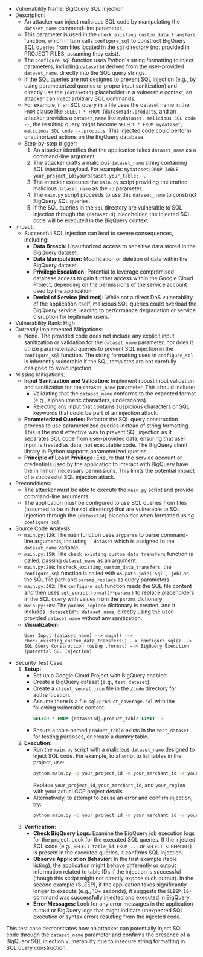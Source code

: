 - Vulnerability Name: BigQuery SQL Injection
- Description:
    - An attacker can inject malicious SQL code by manipulating the `dataset_name` command-line parameter.
    - This parameter is used in the `check_existing_custom_data_transfers` function, which in turn calls `configure_sql` to construct BigQuery SQL queries from files located in the `sql` directory (not provided in PROJECT FILES, assuming they exist).
    - The `configure_sql` function uses Python's string formatting to inject parameters, including `datasetId` derived from the user-provided `dataset_name`, directly into the SQL query strings.
    - If the SQL queries are not designed to prevent SQL injection (e.g., by using parameterized queries or proper input sanitization) and directly use the `{datasetId}` placeholder in a vulnerable context, an attacker can inject arbitrary SQL commands.
    - For example, if an SQL query in a file uses the dataset name in the `FROM` clause like `SELECT * FROM {datasetId}.products`, and an attacker provides a `dataset_name` like `mydataset; malicious SQL code --`, the resulting query might become `SELECT * FROM mydataset; malicious SQL code --.products`. This injected code could perform unauthorized actions on the BigQuery database.
    - Step-by-step trigger:
        1. An attacker identifies that the application takes `dataset_name` as a command-line argument.
        2. The attacker crafts a malicious `dataset_name` string containing SQL injection payload. For example: `mydataset;DROP TABLE your_project_id:yourdataset.your_table;--`.
        3. The attacker executes the `main.py` script providing the crafted malicious `dataset_name` as the `-d` parameter.
        4. The `main.py` script proceeds to use this `dataset_name` to construct BigQuery SQL queries.
        5. If the SQL queries in the `sql` directory are vulnerable to SQL injection through the `{datasetId}` placeholder, the injected SQL code will be executed in the BigQuery context.
- Impact:
    - Successful SQL injection can lead to severe consequences, including:
        - **Data Breach:** Unauthorized access to sensitive data stored in the BigQuery dataset.
        - **Data Manipulation:** Modification or deletion of data within the BigQuery dataset.
        - **Privilege Escalation:** Potential to leverage compromised database access to gain further access within the Google Cloud Project, depending on the permissions of the service account used by the application.
        - **Denial of Service (indirect):**  While not a direct DoS vulnerability of the application itself, malicious SQL queries could overload the BigQuery service, leading to performance degradation or service disruption for legitimate users.
- Vulnerability Rank: High
- Currently Implemented Mitigations:
    - None. The provided code does not include any explicit input sanitization or validation for the `dataset_name` parameter, nor does it utilize parameterized queries to prevent SQL injection in the `configure_sql` function. The string formatting used in `configure_sql` is inherently vulnerable if the SQL templates are not carefully designed to avoid injection.
- Missing Mitigations:
    - **Input Sanitization and Validation:** Implement robust input validation and sanitization for the `dataset_name` parameter. This should include:
        - Validating that the `dataset_name` conforms to the expected format (e.g., alphanumeric characters, underscores).
        - Rejecting any input that contains suspicious characters or SQL keywords that could be part of an injection attack.
    - **Parameterized Queries:** Refactor the SQL query construction process to use parameterized queries instead of string formatting. This is the most effective way to prevent SQL injection as it separates SQL code from user-provided data, ensuring that user input is treated as data, not executable code. The BigQuery client library in Python supports parameterized queries.
    - **Principle of Least Privilege:** Ensure that the service account or credentials used by the application to interact with BigQuery have the minimum necessary permissions. This limits the potential impact of a successful SQL injection attack.
- Preconditions:
    - The attacker must be able to execute the `main.py` script and provide command-line arguments.
    - The application must be configured to use SQL queries from files (assumed to be in the `sql` directory) that are vulnerable to SQL injection through the `{datasetId}` placeholder when formatted using `configure_sql`.
- Source Code Analysis:
    - `main.py:129`: The `main` function uses `argparse` to parse command-line arguments, including `--dataset` which is assigned to the `dataset_name` variable.
    - `main.py:150`: The `check_existing_custom_data_transfers` function is called, passing `dataset_name` as an argument.
    - `main.py:280`: In `check_existing_custom_data_transfers`, the `configure_sql` function is called with `os.path.join('sql', job)` as the SQL file path and `params_replace` as query parameters.
    - `main.py:302`: The `configure_sql` function reads the SQL file content and then uses `sql_script.format(**params)` to replace placeholders in the SQL query with values from the `params` dictionary.
    - `main.py:305`: The `params_replace` dictionary is created, and it includes `'datasetId': dataset_name`, directly using the user-provided `dataset_name` without any sanitization.
    - **Visualization:**
        ```
        User Input (dataset_name) --> main() --> check_existing_custom_data_transfers() --> configure_sql() --> SQL Query Construction (using .format) --> BigQuery Execution (potential SQL Injection)
        ```
- Security Test Case:
    1. **Setup:**
        - Set up a Google Cloud Project with BigQuery enabled.
        - Create a BigQuery dataset (e.g., `test_dataset`).
        - Create a `client_secret.json` file in the `/code` directory for authentication.
        - Assume there is a file `sql/product_coverage.sql` with the following vulnerable content:
          ```sql
          SELECT * FROM {datasetId}.product_table LIMIT 10
          ```
        - Ensure a table named `product_table` exists in the `test_dataset` for testing purposes, or create a dummy table.
    2. **Execution:**
        - Run the `main.py` script with a malicious `dataset_name` designed to inject SQL code. For example, to attempt to list tables in the project, use:
          ```bash
          python main.py -p your_project_id -m your_merchant_id -r your_region -d "`; SELECT table_id FROM your_project_id.__TABLES__ --`" -l en-US -c US -e 7
          ```
          Replace `your_project_id`, `your_merchant_id`, and `your_region` with your actual GCP project details.
        - Alternatively, to attempt to cause an error and confirm injection, try:
          ```bash
          python main.py -p your_project_id -m your_merchant_id -r your_region -d "`; SELECT SLEEP(10) --`" -l en-US -c US -e 7
          ```
    3. **Verification:**
        - **Check BigQuery Logs:** Examine the BigQuery job execution logs for the project. Look for the executed SQL queries. If the injected SQL code (e.g., `SELECT table_id FROM ...` or `SELECT SLEEP(10)`) is present in the executed queries, it confirms SQL injection.
        - **Observe Application Behavior:** In the first example (table listing), the application might behave differently or output information related to table IDs if the injection is successful (though this script might not directly expose such output). In the second example (SLEEP), if the application takes significantly longer to execute (e.g., 10+ seconds), it suggests the `SLEEP(10)` command was successfully injected and executed in BigQuery.
        - **Error Messages:** Look for any error messages in the application output or BigQuery logs that might indicate unexpected SQL execution or syntax errors resulting from the injected code.

This test case demonstrates how an attacker can potentially inject SQL code through the `dataset_name` parameter and confirms the presence of a BigQuery SQL injection vulnerability due to insecure string formatting in SQL query construction.